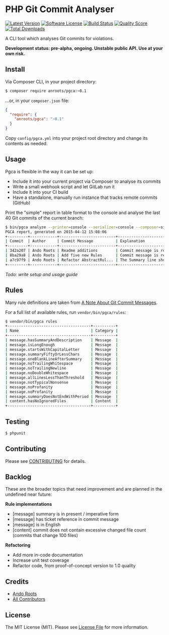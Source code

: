 # PHP Git Commit Analyser

[![Latest Version](https://img.shields.io/github/release/anroots/pgca.svg?style=flat-square)](https://github.com/anroots/pgca/releases)
[![Software License](https://img.shields.io/badge/license-MIT-brightgreen.svg?style=flat-square)](LICENSE.md)
[![Build Status](https://img.shields.io/travis/anroots/pgca/master.svg?style=flat-square)](https://travis-ci.org/anroots/pgca)
[![Quality Score](https://img.shields.io/sensiolabs/i/83f5f769-be6c-4913-8de3-086b07d45e61.svg)](https://insight.sensiolabs.com/projects/83f5f769-be6c-4913-8de3-086b07d45e61)
[![Total Downloads](https://img.shields.io/packagist/dt/anroots/pgca.svg?style=flat-square)](https://packagist.org/packages/anroots/pgca)

A CLI tool which analyses Git commits for violations.

**Development status: pre-alpha, ongoing. Unstable public API. Use at your own risk.**

## Install

Via Composer CLI, in your project directory:

``` bash
$ composer require anroots/pgca:~0.1
```

...or, in your `composer.json` file:

```json
{ 
  "require": {
    "anroots/pgca": "~0.1"
  }
}
```

Copy `config/pgca.yml` into your project root directory and change its contents as needed.

## Usage

Pgca is flexible in the way it can be set up:

- Include it into your current project via Composer to analyse its commits
- Write a small webhook script and let GitLab run it
- Include it into your CI build
- Have a standalone, manually run instance that tracks remote commits (GitHub)


Print the "simple" report in table format to the console and analyse the last 40 Git commits of the current branch:

```bash
$ bin/pgca analyze --printer=console --serializer=console --composer=simple --revision=HEAD~40..HEAD                                                                                       1 ↵
PGCA report, generated on 2015-04-12 15:08:06
+---------+------------+-------------------------+--------------------------------------------------+
| Commit  | Author     | Commit Message          | Explanation                                      |
+---------+------------+-------------------------+--------------------------------------------------+
| 342a207 | Ando Roots | Readme additions        | Commit message is really short                   |
| 8ba29a8 | Ando Roots | Add five new Rules      | Commit message is really short                   |
| a7c97f9 | Ando Roots | Refactor AbstractRul... | The Summary line should be 50 or less characters |
+---------+------------+-------------------------+--------------------------------------------------+
```

_Todo: write setup and usage guide_


## Rules

Many rule definitions are taken from [A Note About Git Commit Messages](http://tbaggery.com/2008/04/19/a-note-about-git-commit-messages.html).

For a full list of available rules, run `vendor/bin/pgca/rules`:

```bash
$ vendor/bin/pgca rules
+-------------------------------------+----------+
| Name                                | Category |
+-------------------------------------+----------+
| message.hasSummaryAndDescription    | Message  |
| message.isLongEnough                | Message  |
| message.startsWithCapitalLetter     | Message  |
| message.summaryFiftyOrLessChars     | Message  |
| message.oneBlankLineAfterSummary    | Message  |
| message.noTrailingWhitespace        | Message  |
| message.noTrailingNewline           | Message  |
| message.noDoubleWhitespace          | Message  |
| message.allLinesLessThanThreshold   | Message  |
| message.notTypicalNonsense          | Message  |
| message.noProfanity                 | Message  |
| message.noProfanity                 | Message  |
| message.summaryDoesNotEndWithPeriod | Message  |
| content.hasNoIgnoredFiles           | Content  |
+-------------------------------------+----------+
```

## Testing

``` bash
$ phpunit
```

## Contributing

Please see [CONTRIBUTING](CONTRIBUTING.md) for details.

## Backlog

These are the broader topics that need improvement and are planned in the undefined near future:

**Rule implementations**

- [message] summary is in present / imperative form
- [message] has ticket reference in commit message
- [message] is in English
- [content] commit does not contain excessive changed file count (commits that change 100 files)

**Refactoring**

- Add more in-code documentation
- Increase unit test coverage
- Refactor code, from proof-of-concept version to 1.0 quality

## Credits

- [Ando Roots](https://github.com/anroots)
- [All Contributors](../../contributors)

## License

The MIT License (MIT). Please see [License File](LICENSE.md) for more information.
